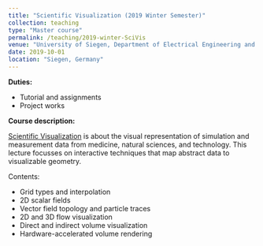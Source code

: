 ```yaml
---
title: "Scientific Visualization (2019 Winter Semester)"
collection: teaching
type: "Master course"
permalink: /teaching/2019-winter-SciVis
venue: "University of Siegen, Department of Electrical Engineering and Computer Science"
date: 2019-10-01
location: "Siegen, Germany"
---
```


**Duties:**
* Tutorial and assignments
* Project works

**Course description:**

[Scientific Visualization](https://www.cg.informatik.uni-siegen.de/en/SciVisEN) is about the visual representation of simulation and measurement data from medicine, natural sciences, and technology. This lecture focusses on interactive techniques that map abstract data to visualizable geometry.

Contents:
* Grid types and interpolation
* 2D scalar fields
* Vector field topology and particle traces
* 2D and 3D flow visualization
* Direct and indirect volume visualization
* Hardware-accelerated volume rendering
